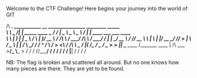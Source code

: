  Welcome to the CTF Challenge! Here begins your journey into the world of GIT

/\  ___________.__                   ___________              __    _______________   ________    _____                          
\ \ \_   _____/|  | _____     ____   \_   _____/___   _______/  |_  \_____  \   _  \  \_____  \  /  |  |     ____ ___  ___ ____  
 \ \ |    __)  |  | \__  \   / ___\   |    __)/ __ \ /  ___/\   __\  /  ____/  /_\  \  /  ____/ /   |  |_  _/ __ \\  \/  // __ \ 
  \ \|     \   |  |__/ __ \_/ /_/  >  |     \\  ___/ \___ \  |  |   /       \  \_/   \/       \/    ^   /  \  ___/ >    <\  ___/ 
/\ \ \___  /   |____(____  /\___  /   \___  / \___  >____  > |__|   \_______ \_____  /\_______ \____   | /\ \___  >__/\_ \\___  >
\/  \/   \/              \//_____/        \/      \/     \/                 \/     \/         \/    |__| \/     \/      \/    \/ 


NB: The flag is broken and scattered all around. But no one knows how many pieces are there. They are yet to be found.
